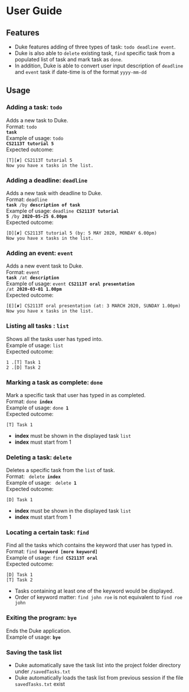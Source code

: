 # User Guide

## Features 
* Duke features adding of three types of task: `todo deadline event`. <br>
* Duke is also able to `delete` existing task, `find` specific task from a populated list of task and mark task as `done`. <br>
* In addition, Duke is able to convert user input description of `deadline` and `event` task if date-time is of the format `yyyy-mm-dd`



## Usage

### Adding a task: <code>todo</code>
Adds a new task to Duke. <br>
Format: <code>todo **task**</code> <br>
Example of usage: <code>todo **CS2113T tutorial 5**</code> <br>
Expected outcome: <br> 
```Got it . I've added this task:
[T][✘] CS2113T tutorial 5 
Now you have x tasks in the list.
```
### Adding a deadline: <code>deadline</code>
Adds a new task with deadline to Duke. <br>
Format: <code>deadline **task** /by **description of task**</code> <br>
Example of usage: <code>deadline **CS2113T tutorial 5** /by **2020-05-25 6.00pm**</code> <br>
Expected outcome: <br>
```Got it . I've added this task:
[D][✘] CS2113T tutorial 5 (by: 5 MAY 2020, MONDAY 6.00pm) 
Now you have x tasks in the list.
```
### Adding an event: <code>event</code>
Adds a new event task to Duke.<br>
Format: <code>event **task** /at **description**</code> <br>
Example of usage: <code>event **CS2113T oral presentation** /at **2020-03-01 1.00pm**</code> <br>
Expected outcome:<br>
```Got it . I've added this task: <br>
[E][✘] CS2113T oral presentation (at: 3 MARCH 2020, SUNDAY 1.00pm)
Now you have x tasks in the list.
```
### Listing all tasks : <code>list</code>
Shows all the tasks user has typed into. <br>
Example of usage: <code>list</code> <br>
Expected outcome:<br>
```Here are the tasks in your list:
1 .[T] Task 1
2 .[D] Task 2
```
### Marking a task as complete: <code>done</code>
Mark a specific task that user has typed in as completed. <br>
Format: <code>done **index**</code> <br>
Example of usage: <code>done **1**</code> <br>
Expected outcome: <br>
```Nice! I've marked this task as done:
[T] Task 1
```
* **index** must be shown in the displayed task <code>list</code> 
* **index** must start from 1 

### Deleting a task: <code>delete</code>
Deletes a specific task from the <code>list</code> of task. <br>
Format: <code> delete **index**</code> <br>
Example of usage: <code> delete **1** </code> <br>
Expected outcome: <br>
```Noted, I've removed this task: 
[D] Task 1
```
* **index** must be shown in the displayed task <code>list</code>
* **index** must start from 1
### Locating a certain task: <code>find</code>
Find all the tasks which contains the keyword that user has typed in. <br>
Format: <code>find **keyword [more keyword]**</code> <br>
Example of usage: <code>find **CS2113T oral**</code> <br>
Expected outcome: <br>
```Here are the matching task/s in your list:
[D] Task 1
[T] Task 2
```
* Tasks containing at least one of the keyword would be displayed.
* Order of keyword matter: <code>find john roe</code> is not equivalent to <code>find roe john</code>
### Exiting the program: <code>bye</code>
Ends the Duke application.<br>
Example of usage: <code>**bye**</code> <br>
### Saving the task list
* Duke automatically save the task list into the project folder directory under <code>/savedTasks.txt</code> <br>
* Duke automatically loads the task list from previous session if the file <code>savedTasks.txt</code> exist

